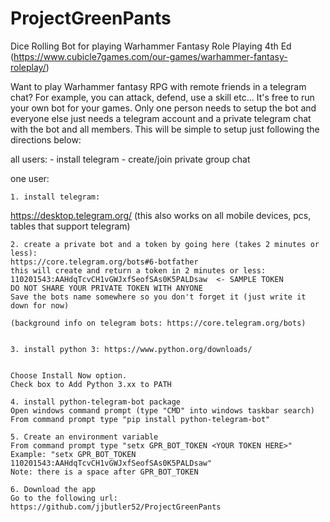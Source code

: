 # ProjectGreenPants
Dice Rolling Bot for playing Warhammer Fantasy Role Playing 4th Ed (https://www.cubicle7games.com/our-games/warhammer-fantasy-roleplay/)


<a brief but clear understanding of why someone should be interested>
Want to play Warhammer fantasy RPG with remote friends in a telegram chat?
For example, you can attack, defend, use a skill etc…


<how do I set this up>
It's free to run your own bot for your games.  Only one person needs to setup the bot and everyone else just needs a telegram account and a private telegram chat with the bot and all members.
This will be simple to setup just following the directions below:

all users:
	- install telegram
	- create/join private group chat

one user:

	1. install telegram:
https://desktop.telegram.org/
(this also works on all mobile devices, pcs, tables that support telegram)

	2. create a private bot and a token by going here (takes 2 minutes or less):
	https://core.telegram.org/bots#6-botfather
	this will create and return a token in 2 minutes or less:  110201543:AAHdqTcvCH1vGWJxfSeofSAs0K5PALDsaw  <- SAMPLE TOKEN
	DO NOT SHARE YOUR PRIVATE TOKEN WITH ANYONE
	Save the bots name somewhere so you don't forget it (just write it down for now)

	(background info on telegram bots: https://core.telegram.org/bots)


	3. install python 3: https://www.python.org/downloads/

	
	Choose Install Now option.
	Check box to Add Python 3.xx to PATH
	
	4. install python-telegram-bot package
	Open windows command prompt (type "CMD" into windows taskbar search)
	From command prompt type "pip install python-telegram-bot"

	5. Create an environment variable
	From command prompt type "setx GPR_BOT_TOKEN <YOUR TOKEN HERE>"
	Example: "setx GPR_BOT_TOKEN 110201543:AAHdqTcvCH1vGWJxfSeofSAs0K5PALDsaw"
	Note: there is a space after GPR_BOT_TOKEN

	6. Download the app
	Go to the following url: https://github.com/jjbutler52/ProjectGreenPants
	
	
